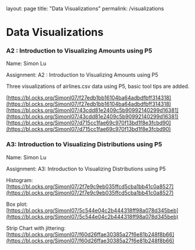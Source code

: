 layout: page
title: "Data Visualizations"
permalink: /visualizations

# Data Visualizations

### A2 : Introduction to Visualizing Amounts using P5

Name: Simon Lu 

Assignment: A2 : Introduction to Visualizing Amounts using P5

Three visualizations of airlines.csv data using P5, basic tool tips are added.

[https://bl.ocks.org/Simonl07/f27edb1bb16104ba64adbdfbff314318](https://bl.ocks.org/Simonl07/f27edb1bb16104ba64adbdfbff314318)
[https://bl.ocks.org/Simonl07/43cdd81e2409c5b90992140299d16381](https://bl.ocks.org/Simonl07/43cdd81e2409c5b90992140299d16381)
[https://bl.ocks.org/Simonl07/d715cc1fae69c970f13bd1f8e3fcbd90](https://bl.ocks.org/Simonl07/d715cc1fae69c970f13bd1f8e3fcbd90)

### A3: Introduction to Visualizing Distributions using P5

Name: Simon Lu

Assignment: A3: Introduction to Visualizing Distributions using P5

Histogram: [https://bl.ocks.org/Simonl07/2f7e9c9eb035ffcd5cba1bb41c0a8527](https://bl.ocks.org/Simonl07/2f7e9c9eb035ffcd5cba1bb41c0a8527)

Box plot: [https://bl.ocks.org/Simonl07/5c544e04c2b444318ff98a078d345beb](https://bl.ocks.org/Simonl07/5c544e04c2b444318ff98a078d345beb)

Strip Chart with jittering: [https://bl.ocks.org/Simonl07/f60d26ffae30385a27f6e81b248f8b66](https://bl.ocks.org/Simonl07/f60d26ffae30385a27f6e81b248f8b66)

